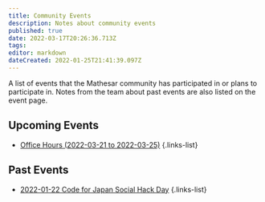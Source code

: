 ```yaml
---
title: Community Events
description: Notes about community events
published: true
date: 2022-03-17T20:26:36.713Z
tags: 
editor: markdown
dateCreated: 2022-01-25T21:41:39.097Z
---
```


A list of events that the Mathesar community has participated in or plans to participate in. Notes from the team about past events are also listed on the event page.

## Upcoming Events
- [Office Hours (2022-03-21 to 2022-03-25)](/en/community/events/2022-03-21-to-2022-03-25)
{.links-list}

## Past Events
- [2022-01-22 Code for Japan Social Hack Day](/en/community/events/2022-01-22)
{.links-list}


